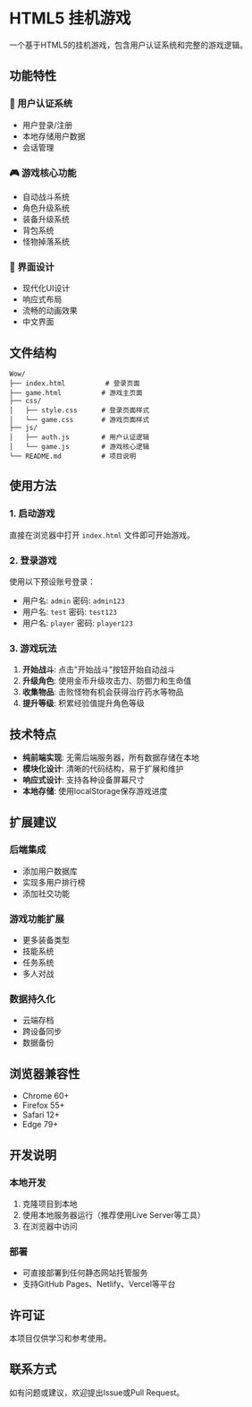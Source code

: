 # HTML5 挂机游戏

一个基于HTML5的挂机游戏，包含用户认证系统和完整的游戏逻辑。

## 功能特性

### 🔐 用户认证系统
- 用户登录/注册
- 本地存储用户数据
- 会话管理

### 🎮 游戏核心功能
- 自动战斗系统
- 角色升级系统
- 装备升级系统
- 背包系统
- 怪物掉落系统

### 🎨 界面设计
- 现代化UI设计
- 响应式布局
- 流畅的动画效果
- 中文界面

## 文件结构

```
Wow/
├── index.html          # 登录页面
├── game.html          # 游戏主页面
├── css/
│   ├── style.css      # 登录页面样式
│   └── game.css       # 游戏页面样式
├── js/
│   ├── auth.js        # 用户认证逻辑
│   └── game.js        # 游戏核心逻辑
└── README.md          # 项目说明
```

## 使用方法

### 1. 启动游戏
直接在浏览器中打开 `index.html` 文件即可开始游戏。

### 2. 登录游戏
使用以下预设账号登录：
- 用户名: `admin` 密码: `admin123`
- 用户名: `test` 密码: `test123`
- 用户名: `player` 密码: `player123`

### 3. 游戏玩法
1. **开始战斗**: 点击"开始战斗"按钮开始自动战斗
2. **升级角色**: 使用金币升级攻击力、防御力和生命值
3. **收集物品**: 击败怪物有机会获得治疗药水等物品
4. **提升等级**: 积累经验值提升角色等级

## 技术特点

- **纯前端实现**: 无需后端服务器，所有数据存储在本地
- **模块化设计**: 清晰的代码结构，易于扩展和维护
- **响应式设计**: 支持各种设备屏幕尺寸
- **本地存储**: 使用localStorage保存游戏进度

## 扩展建议

### 后端集成
- 添加用户数据库
- 实现多用户排行榜
- 添加社交功能

### 游戏功能扩展
- 更多装备类型
- 技能系统
- 任务系统
- 多人对战

### 数据持久化
- 云端存档
- 跨设备同步
- 数据备份

## 浏览器兼容性

- Chrome 60+
- Firefox 55+
- Safari 12+
- Edge 79+

## 开发说明

### 本地开发
1. 克隆项目到本地
2. 使用本地服务器运行（推荐使用Live Server等工具）
3. 在浏览器中访问

### 部署
- 可直接部署到任何静态网站托管服务
- 支持GitHub Pages、Netlify、Vercel等平台

## 许可证

本项目仅供学习和参考使用。

## 联系方式

如有问题或建议，欢迎提出Issue或Pull Request。 